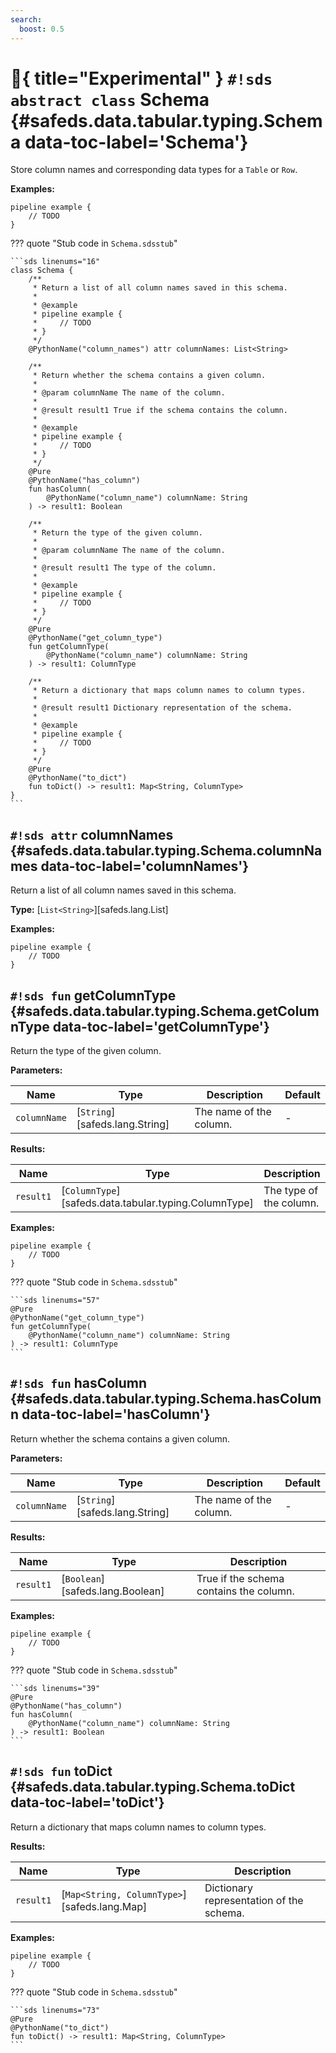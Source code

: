 ```yaml
---
search:
  boost: 0.5
---
```


# :test_tube:{ title="Experimental" } `#!sds abstract class` Schema {#safeds.data.tabular.typing.Schema data-toc-label='Schema'}

Store column names and corresponding data types for a `Table` or `Row`.

**Examples:**

```sds
pipeline example {
    // TODO
}
```

??? quote "Stub code in `Schema.sdsstub`"

    ```sds linenums="16"
    class Schema {
        /**
         * Return a list of all column names saved in this schema.
         *
         * @example
         * pipeline example {
         *     // TODO
         * }
         */
        @PythonName("column_names") attr columnNames: List<String>

        /**
         * Return whether the schema contains a given column.
         *
         * @param columnName The name of the column.
         *
         * @result result1 True if the schema contains the column.
         *
         * @example
         * pipeline example {
         *     // TODO
         * }
         */
        @Pure
        @PythonName("has_column")
        fun hasColumn(
            @PythonName("column_name") columnName: String
        ) -> result1: Boolean

        /**
         * Return the type of the given column.
         *
         * @param columnName The name of the column.
         *
         * @result result1 The type of the column.
         *
         * @example
         * pipeline example {
         *     // TODO
         * }
         */
        @Pure
        @PythonName("get_column_type")
        fun getColumnType(
            @PythonName("column_name") columnName: String
        ) -> result1: ColumnType

        /**
         * Return a dictionary that maps column names to column types.
         *
         * @result result1 Dictionary representation of the schema.
         *
         * @example
         * pipeline example {
         *     // TODO
         * }
         */
        @Pure
        @PythonName("to_dict")
        fun toDict() -> result1: Map<String, ColumnType>
    }
    ```

## `#!sds attr` columnNames {#safeds.data.tabular.typing.Schema.columnNames data-toc-label='columnNames'}

Return a list of all column names saved in this schema.

**Type:** [`List<String>`][safeds.lang.List]

**Examples:**

```sds
pipeline example {
    // TODO
}
```

## `#!sds fun` getColumnType {#safeds.data.tabular.typing.Schema.getColumnType data-toc-label='getColumnType'}

Return the type of the given column.

**Parameters:**

| Name | Type | Description | Default |
|------|------|-------------|---------|
| `columnName` | [`String`][safeds.lang.String] | The name of the column. | - |

**Results:**

| Name | Type | Description |
|------|------|-------------|
| `result1` | [`ColumnType`][safeds.data.tabular.typing.ColumnType] | The type of the column. |

**Examples:**

```sds
pipeline example {
    // TODO
}
```

??? quote "Stub code in `Schema.sdsstub`"

    ```sds linenums="57"
    @Pure
    @PythonName("get_column_type")
    fun getColumnType(
        @PythonName("column_name") columnName: String
    ) -> result1: ColumnType
    ```

## `#!sds fun` hasColumn {#safeds.data.tabular.typing.Schema.hasColumn data-toc-label='hasColumn'}

Return whether the schema contains a given column.

**Parameters:**

| Name | Type | Description | Default |
|------|------|-------------|---------|
| `columnName` | [`String`][safeds.lang.String] | The name of the column. | - |

**Results:**

| Name | Type | Description |
|------|------|-------------|
| `result1` | [`Boolean`][safeds.lang.Boolean] | True if the schema contains the column. |

**Examples:**

```sds
pipeline example {
    // TODO
}
```

??? quote "Stub code in `Schema.sdsstub`"

    ```sds linenums="39"
    @Pure
    @PythonName("has_column")
    fun hasColumn(
        @PythonName("column_name") columnName: String
    ) -> result1: Boolean
    ```

## `#!sds fun` toDict {#safeds.data.tabular.typing.Schema.toDict data-toc-label='toDict'}

Return a dictionary that maps column names to column types.

**Results:**

| Name | Type | Description |
|------|------|-------------|
| `result1` | [`Map<String, ColumnType>`][safeds.lang.Map] | Dictionary representation of the schema. |

**Examples:**

```sds
pipeline example {
    // TODO
}
```

??? quote "Stub code in `Schema.sdsstub`"

    ```sds linenums="73"
    @Pure
    @PythonName("to_dict")
    fun toDict() -> result1: Map<String, ColumnType>
    ```
